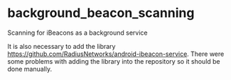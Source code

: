 background_beacon_scanning
==========================

Scanning for iBeacons as a background service

It is also necessary to add the library https://github.com/RadiusNetworks/android-ibeacon-service.
There were some problems with adding the library into the repository so it should be done manually.
